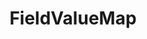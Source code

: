 ---
optionsClassName: FieldValueMapOptions
optionsClassFullName: MigrationTools.Tools.FieldValueMapOptions
configurationSamples:
- name: defaults
  description: 
  code: >-
    {
      "MigrationTools": {
        "CommonTools": {
          "FieldMappingTool": {
            "FieldMapDefaults": {
              "FieldValueMap": {
                "ApplyTo": [
                  "SomeWorkItemType"
                ],
                "defaultValue": "StateB",
                "sourceField": "System.State",
                "targetField": "System.State",
                "valueMapping": {
                  "StateA": "StateB"
                }
              }
            }
          }
        }
      }
    }
  sampleFor: MigrationTools.Tools.FieldValueMapOptions
- name: Classic
  description: 
  code: >-
    {
      "$type": "FieldValueMapOptions",
      "Enabled": false,
      "WorkItemTypeName": null,
      "sourceField": "System.State",
      "targetField": "System.State",
      "defaultValue": "StateB",
      "valueMapping": {
        "$type": "Dictionary`2",
        "StateA": "StateB"
      },
      "ApplyTo": [
        "SomeWorkItemType"
      ]
    }
  sampleFor: MigrationTools.Tools.FieldValueMapOptions
description: missng XML code comments
className: FieldValueMap
typeName: FieldMaps
architecture: 
options:
- parameterName: ApplyTo
  type: List
  description: missng XML code comments
  defaultValue: missng XML code comments
- parameterName: defaultValue
  type: String
  description: missng XML code comments
  defaultValue: missng XML code comments
- parameterName: Enabled
  type: Boolean
  description: If set to `true` then the Fieldmap will run. Set to `false` and the processor will not run.
  defaultValue: missng XML code comments
- parameterName: sourceField
  type: String
  description: missng XML code comments
  defaultValue: missng XML code comments
- parameterName: targetField
  type: String
  description: missng XML code comments
  defaultValue: missng XML code comments
- parameterName: valueMapping
  type: Dictionary
  description: missng XML code comments
  defaultValue: missng XML code comments
- parameterName: WorkItemTypeName
  type: String
  description: missng XML code comments
  defaultValue: missng XML code comments
status: missng XML code comments
processingTarget: missng XML code comments
classFile: /src/MigrationTools.Clients.AzureDevops.ObjectModel/Tools/FieldMappingTool/FieldMaps/FieldValueMap.cs
optionsClassFile: /src/MigrationTools/Tools/FieldMappingTool/FieldMaps/FieldValueMapOptions.cs

redirectFrom:
- /Reference/FieldMaps/FieldValueMapOptions/
layout: reference
toc: true
permalink: /Reference/FieldMaps/FieldValueMap/
title: FieldValueMap
categories:
- FieldMaps
- 
topics:
- topic: notes
  path: /FieldMaps/FieldValueMap-notes.md
  exists: false
  markdown: ''
- topic: introduction
  path: /FieldMaps/FieldValueMap-introduction.md
  exists: false
  markdown: ''

---